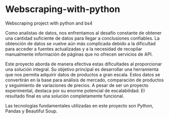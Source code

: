 # Webscraping-with-python
Webscraping project with python and bs4

Como analistas de datos, nos enfrentamos al desafío constante de obtener una cantidad suficiente de datos para llegar a conclusiones confiables. La obtención de datos se vuelve aún más complicada debido a la dificultad para acceder a fuentes actualizadas y a la necesidad de recopilar manualmente información de páginas que no ofrecen servicios de API.

Este proyecto aborda de manera efectiva estas dificultades al proporcionar una solución integral. Su objetivo principal es desarrollar una herramienta que nos permita adquirir datos de productos a gran escala. Estos datos se convertirán en la base para análisis de mercado, comparación de productos y seguimiento de variaciones de precios. A pesar de ser un proyecto experimental, destaca por su enorme potencial de escalabilidad. El resultado final es una solución completamente funcional.

Las tecnologías fundamentales utilizadas en este proyecto son Python, Pandas y Beautiful Soup.
